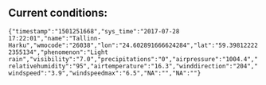 ## Current conditions: 
 ``` {"timestamp":"1501251668","sys_time":"2017-07-28 17:22:01","name":"Tallinn-Harku","wmocode":"26038","lon":"24.602891666624284","lat":"59.398122222355134","phenomenon":"Light rain","visibility":"7.0","precipitations":"0","airpressure":"1004.4","relativehumidity":"95","airtemperature":"16.3","winddirection":"204","windspeed":"3.9","windspeedmax":"6.5","NA":"","NA":""} ```

